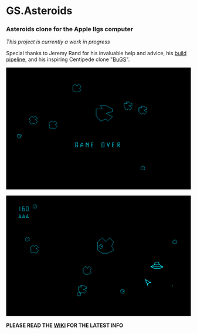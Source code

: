 # GS.Asteroids
### Asteroids clone for the Apple IIgs computer

*This project is currently a work in progress*

Special thanks to Jeremy Rand for his invaluable help and advice, his [build pipeline](https://github.com/jeremysrand/Apple2BuildPipeline), and his inspiring Centipede clone "[BuGS](https://github.com/jeremysrand/BuGS)".

![Screenshot](/screenshot2.png)

![Screenshot](/screenshot1.png)

**PLEASE READ THE [WIKI](https://github.com/peterhirschberg/GS.Asteroids/wiki) FOR THE LATEST INFO**
